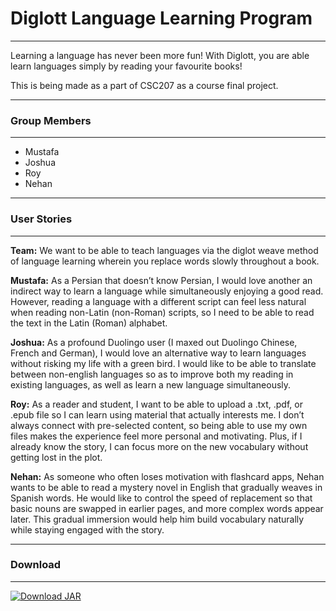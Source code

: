 # Diglott Language Learning Program
____
Learning a language has never been more fun! With Diglott, you are able learn languages simply by reading your favourite books!

This is being made as a part of CSC207 as a course final project.
____
### Group Members
____
- Mustafa
- Joshua
- Roy
- Nehan
____
### User Stories
____
**Team:** We want to be able to teach languages via the diglot weave method of language learning wherein you replace words slowly throughout a book. 

**Mustafa:** As a Persian that doesn’t know Persian, I would love another an indirect way to learn a language while simultaneously enjoying a good read. However, reading a language with a different script can feel less natural when reading non-Latin (non-Roman) scripts, so I need to be able to read the text in the Latin (Roman) alphabet.

**Joshua:** As a profound Duolingo user (I maxed out Duolingo Chinese, French and German), I would love an alternative way to learn languages without risking my life with a green bird. I would like to be able to translate between non-english languages so as to improve both my reading in existing languages, as well as learn a new language simultaneously.

**Roy:** As a reader and student, I want to be able to upload a .txt, .pdf, or .epub file so I can learn using material that actually interests me. I don’t always connect with pre-selected content, so being able to use my own files makes the experience feel more personal and motivating. Plus, if I already know the story, I can focus more on the new vocabulary without getting lost in the plot.

**Nehan:** As someone who often loses motivation with flashcard apps, Nehan wants to be able to read a mystery novel in English that gradually weaves in Spanish words. He would like to control the speed of replacement so that basic nouns are swapped in earlier pages, and more complex words appear later. This gradual immersion would help him build vocabulary naturally while staying engaged with the story. 
____
### Download
____
[![Download JAR](https://img.shields.io/github/v/release/joshuazcchen/diglott?label=Download%20Latest%20JAR)](https://github.com/joshuazcchen/diglott/releases/latest)
